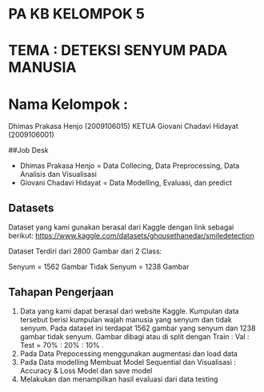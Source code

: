 # PA KB KELOMPOK 5

# TEMA : DETEKSI SENYUM PADA MANUSIA

# Nama Kelompok :
  Dhimas Prakasa Henjo (2009106015) KETUA
  Giovani Chadavi Hidayat (2009106001)

##Job Desk
- Dhimas Prakasa Henjo = Data Collecing, Data Preprocessing, Data Analisis dan Visualisasi
- Giovani Chadavi Hidayat = Data Modelling, Evaluasi, dan predict

## Datasets
Dataset yang kami gunakan berasal dari Kaggle dengan link sebagai berikut: https://www.kaggle.com/datasets/ghousethanedar/smiledetection

Dataset Terdiri dari 2800 Gambar dari 2 Class:

Senyum = 1562 Gambar
Tidak Senyum = 1238 Gambar

## Tahapan Pengerjaan
1. Data yang kami dapat berasal dari website Kaggle. Kumpulan data tersebut berisi kumpulan wajah manusia yang senyum dan tidak senyum. Pada dataset ini terdapat 1562 gambar yang senyum dan 1238 gambar tidak senyum. Gambar dibagi atau di split dengan Train : Val : Test = 70% : 20% : 10% .
2. Pada Data Prepocessing menggunakan augmentasi dan load data
3. Pada Data modelling Membuat Model Sequential dan Visualisasi : Accuracy & Loss Model dan save model
4. Melakukan dan menampilkan hasil evaluasi dari data testing
